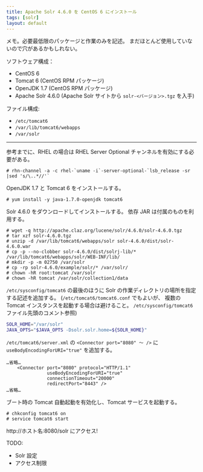 ```yaml
---
title: Apache Solr 4.6.0 を CentOS 6 にインストール
tags: [solr]
layout: default
---
```


メモ。必要最低限のパッケージと作業のみを記述。
まだほとんど使用していないので穴があるかもしれない。

ソフトウェア構成：

  * CentOS 6
  * Tomcat 6 (CentOS RPM パッケージ)
  * OpenJDK 1.7 (CentOS RPM パッケージ)
  * Apache Solr 4.6.0 (Apache Solr サイトから `solr-<バージョン>.tgz` を入手)

ファイル構成:

  * `/etc/tomcat6`
  * `/var/lib/tomcat6/webapps`
  * `/var/solr`

* * *

参考までに、RHEL の場合は RHEL Server Optional チャンネルを有効にする必要がある。

``` console
# rhn-channel -a -c rhel-`uname -i`-server-optional-`lsb_release -sr |sed 's/\..*//'`
```

OpenJDK 1.7 と Tomcat 6 をインストールする。

``` console
# yum install -y java-1.7.0-openjdk tomcat6
```

Solr 4.6.0 をダウンロードしてインストールする。
依存 JAR は付属のものを利用する。

``` console
# wget -q http://apache.claz.org/lucene/solr/4.6.0/solr-4.6.0.tgz
# tar xzf solr-4.6.0.tgz
# unzip -d /var/lib/tomcat6/webapps/solr solr-4.6.0/dist/solr-4.6.0.war
# cp -p --no-clobber solr-4.6.0/dist/solrj-lib/* /var/lib/tomcat6/webapps/solr/WEB-INF/lib/
# mkdir -p -m 02750 /var/solr
# cp -rp solr-4.6.0/example/solr/* /var/solr/
# chown -hR root:tomcat /var/solr
# chown -hR tomcat /var/solr/collection1/data
```

`/etc/sysconfig/tomcat6` の最後のほうに
Solr の作業ディレクトリの場所を指定する記述を追加する。
(`/etc/tomcat6/tomcat6.conf` でもよいが、
複数の Tomcat インスタンスを起動する場合は避けること。
`/etc/sysconfig/tomcat6` ファイル先頭のコメント参照)

``` sh
SOLR_HOME="/var/solr"
JAVA_OPTS="$JAVA_OPTS -Dsolr.solr.home=${SOLR_HOME}"
```

`/etc/tomcat6/server.xml` の
`<Connector port="8080" 〜 />` に `useBodyEncodingForURI="true"` を追加する。

```
…省略…
    <Connector port="8080" protocol="HTTP/1.1"
               useBodyEncodingForURI="true"
               connectionTimeout="20000"
               redirectPort="8443" />
…省略…
```

ブート時の Tomcat 自動起動を有効化し、Tomcat サービスを起動する。

``` console
# chkconfig tomcat6 on
# service tomcat6 start
```

http://ホスト名:8080/solr にアクセス!

TODO:

  * Solr 設定
  * アクセス制限

